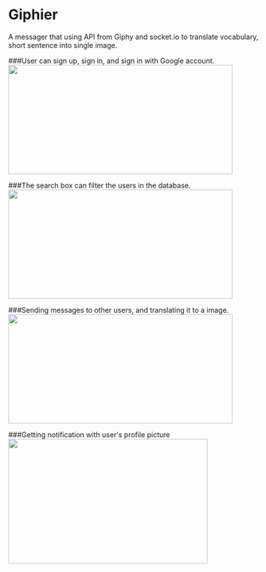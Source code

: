 # Giphier
A messager that using API from Giphy and socket.io to translate vocabulary, short sentence into single image.

###User can sign up, sign in, and sign in with Google account.
<img src="http://i.picasion.com/pic83/dbcf3078bfd9030cda8fe782f34d2f0b.gif" width="450" height="219" border="0" /><br />

###The search box can filter the users in the database.
<img src="http://i.picasion.com/pic83/e35e9651dfd92fcf3ed0543766f8141c.gif" width="450" height="219" border="0" /><br />

###Sending messages to other users, and translating it to a image.
<img src="http://i.picasion.com/pic83/aece49deb5b7aef09eff38d93107c675.gif" width="450" height="219" border="0" /> <br /> 

###Getting notification with user's profile picture
<img src="http://i.picasion.com/pic83/42fc8df96d7d1768837827deb7a25234.gif" width="400" height="250" border="0" /><br />
